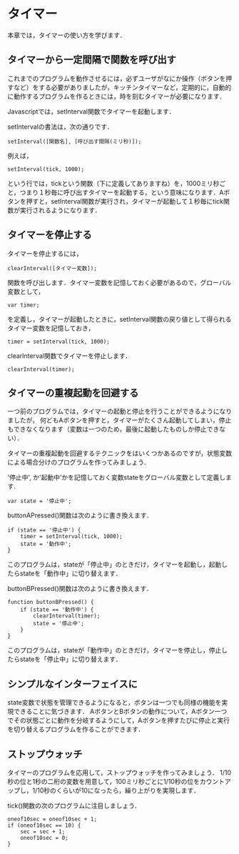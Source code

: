 # タイマー
本章では，タイマーの使い方を学びます．

## タイマーから一定間隔で関数を呼び出す

これまでのプログラムを動作させるには，必ずユーザがなにか操作（ボタンを押すなど）をする必要がありましたが，キッチンタイマーなど，定期的に，自動的に動作するプログラムを作るときには，時を刻むタイマーが必要になります．

<div code src='8-1'></div>

Javascriptでは，setInterval関数でタイマーを起動します．

setIntervalの書法は，次の通りです．

```
setInterval([関数名], [呼び出す間隔(ミリ秒)]);
```
例えば，
```
setInterval(tick, 1000);
```
という行では，tickという関数（下に定義してありますね）を，1000ミリ秒ごと，つまり１秒毎に呼び出すタイマーを起動する，という意味になります．Aボタンを押すと，setInterval関数が実行され，タイマーが起動して１秒毎にtick関数が実行されるようになります．

## タイマーを停止する

<div code src='8-2'></div>

タイマーを停止するには，
```
clearInterval([タイマー変数]);
```
関数を呼び出します．タイマー変数を記憶しておく必要があるので，グローバル変数として，
```
var timer;
```
を定義し，タイマーが起動したときに，setInterval関数の戻り値として得られるタイマー変数を記憶しておき，
```
timer = setInterval(tick, 1000);
```
clearInterval関数でタイマーを停止します．
```
clearInterval(timer);
```

## タイマーの重複起動を回避する

一つ前のプログラムでは，タイマーの起動と停止を行うことができるようになりましたが，
何どもAボタンを押すと，タイマーがたくさん起動してしまい，停止もできなくなります（変数は一つのため，最後に起動したものしか停止できない）．

タイマーの重複起動を回避するテクニックをはいくつかあるのですが，状態変数による場合分けのプログラムを作ってみましょう．

<div code src='8-3'></div>

'停止中', か'起動中'かを記憶しておく変数stateをグローバル変数として定義します.

```
var state = '停止中';
```

buttonAPressed()関数は次のように書き換えます．
```
if (state == '停止中') {
    timer = setInterval(tick, 1000);
    state = '動作中';
}
```
このプログラムは，stateが「停止中」のときだけ，タイマーを起動し，起動したらstateを「動作中」に切り替えます．

buttonBPressed()関数は次のように書き換えます．
```
function buttonBPressed() {
    if (state == '動作中') {
        clearInterval(timer);
        state = '停止中';
    }
}
```
このプログラムは，stateが「動作中」のときだけ，タイマーを停止し，停止したらstateを「停止中」に切り替えます．

## シンプルなインターフェイスに

state変数で状態を管理できるようになると，ボタンは一つでも同様の機能を実現できることに気づきます．
AボタンとBボタンの動作について，Aボタン一つでその状態ごとに動作を分岐するようにして，Aボタンを押すたびに停止と実行を切り替えるプログラムを作ることができます．

<div code src='8-4'></div>

## ストップウォッチ

タイマーのプログラムを応用して，ストップウォッチを作ってみましょう．
1/10秒の位と1秒の二桁の変数を用意して，100ミリ秒ごとに1/10秒の位をカウントアップし，1/10秒のくらいが10になったら，繰り上がりを実現します．

<div code src='8-5'></div>

tick()関数の次のプログラムに注目しましょう．
```
oneof10sec = oneof10sec + 1;
if (oneof10sec == 10) {
    sec = sec + 1;
    oneof10sec = 0;
}
```
